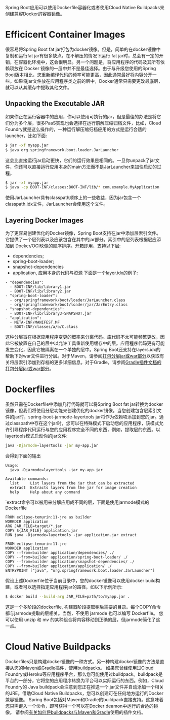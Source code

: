 Spring Boot应用可以使用Dockerfile容器化或者使用Cloud Native Buildpacks来创建兼容Docker的容器镜像。
# Efficicent Container Images
很容易将Spring Boot fat jar打包为docker镜像。但是，简单的在docker镜像中复制和运行fat jar有很多缺点。在不解压的情况下运行 fat jar时，总会有一定的开销，在容器化环境中，这会很明显。另一个问题是，将应用程序的代码及其所有依赖项放在 Docker 镜像的一层中并不是最佳选择。由于与升级您使用的Spring Boot版本相比，您重新编译代码的频率可能更高，因此通常最好将内容分开一些。如果将jar文件放在应用程序类之前的层中，Docker通常只需要更改最底层，就可以从其缓存中提取其他文件。
## Unpacking the Executable JAR
如果你正在运行容器中的应用，你可以使用可执行的jar，但是最佳的办法是将它们分为多个层，很多PaaS实现也会选择在运行前解压缩归档文件，比如，Cloud Foundry就是这么操作的，一种运行解压缩归档应用的方式是运行合适的launcher，比如下面:
```bash
$ jar -xf myapp.jar
$ java org.springframework.boot.loader.JarLauncher
```
这会比直接运行jar启动更快，它们的运行效果是相同的。一旦你unpack了jar文件，你还可以直接运行应用本身的main方法而不是JarLauncher来加快启动的过程。
```bash
$ jar -xf myapp.jar
$ java -cp BOOT-INF/classes:BOOT-INF/lib/* com.example.MyApplication
```
使用JarLauncher具有classpath顺序上的一些收益，因为jar包含一个classpath.idx文件，JarLauncher会使用这个文件。
## Layering Docker Images
为了更容易创建优化的Docker镜像，Spring Boot支持在jar中添加层索引文件。它提供了一个层列表以及应该包含在其中的jar部分。索引中的层列表根据层应添加到 Docker/OCI映像的顺序排序。开箱即用，支持以下层:
- dependencies;
- spring-boot-loader;
- snapshot-dependencies
- application, 应用本身的代码与资源
下面是一个layer.idx的例子:
```
- "dependencies":
  - BOOT-INF/lib/library1.jar
  - BOOT-INF/lib/library2.jar
- "spring-boot-loader":
  - org/springframework/boot/loader/JarLauncher.class
  - org/springframework/boot/loader/jar/JarEntry.class
- "snapshot-dependencies":
  - BOOT-INF/lib/library3-SNAPSHOT.jar
- "application":
  - META-INF/MANIFEST.MF
  - BOOT-INF/classes/a/b/C.class
```
这种分层旨在根据应用程序变更的概率来分离代码。库代码不太可能频繁更改，因此它被放置在自己的层中以允许工具重新使用缓存中的层。应用程序代码更有可能发生变化，因此它被隔离在一个单独的层中。Spring Boot还支持在layers.idx的帮助下对war文件进行分层。对于Maven，请参阅[打包分层jar或war部分](https://docs.spring.io/spring-boot/docs/3.0.0/maven-plugin/reference/htmlsingle/#repackage-layers)以获取有关将层索引添加到存档的更多详细信息。对于Gradle，请参阅[Gradle插件文档的打包分层jar或war部分](https://docs.spring.io/spring-boot/docs/3.0.0/gradle-plugin/reference/htmlsingle/#packaging-layered-archives)。
# Dockerfiles
虽然只需在Dockerfile中添加几行代码就可以将Spring Boot fat jar转换为docker镜像，但我们将使用分层功能来创建优化的docker镜像。当您创建包含层索引文件的jar时，spring-boot-jarmode-layertools jar将作为依赖项添加到您的jar。通过classpath中存在这个jar时，您可以在特殊模式下启动您的应用程序，该模式允许引导程序代码运行与您的应用程序完全不同的东西，例如，提取层的东西。以layertools模式启动你的jar文件:
```bash
java -Djarmode=layertools -jar my-app.jar
```
会得到下面的输出
```
Usage:
  java -Djarmode=layertools -jar my-app.jar

Available commands:
  list     List layers from the jar that can be extracted
  extract  Extracts layers from the jar for image creation
  help     Help about any command
```
`extract命令可以被用来分解应用成不同的层，下面是使用jarmode模式的Dockerfile
```
FROM eclipse-temurin:11-jre as builder
WORKDIR application
ARG JAR_FILE=target/*.jar
COPY ${JAR_FILE} application.jar
RUN java -Djarmode=layertools -jar application.jar extract

FROM eclipse-temurin:11-jre
WORKDIR application
COPY --from=builder application/dependencies/ ./
COPY --from=builder application/spring-boot-loader/ ./
COPY --from=builder application/snapshot-dependencies/ ./
COPY --from=builder application/application/ ./
ENTRYPOINT ["java", "org.springframework.boot.loader.JarLauncher"]
```
假设上述Dockerfile位于当前目录中，您的docker镜像可以使用docker build构建，或者可以选择指定应用程序jar的路径，如以下示例所示:
```bash
$ docker build --build-arg JAR_FILE=path/to/myapp.jar .
```
这是一个多阶段的dockerfile, 构建器阶段提取稍后需要的目录。每个COPY命令都与jarmode提取的层相关。当然，不使用 jarmode 也可以编写 Dockerfile。 您可以使用 unzip 和 mv 的某种组合将内容移动到正确的层，但jarmode简化了这一点。
# Cloud Native Buildpacks
Dockerfiles只是构建docker镜像的一种方式。另一种构建docker镜像的方法是直接从您的Maven或Gradle插件，使用buildpacks。 如果您曾经使用过Cloud Foundry或Heroku等应用程序平台，那么您可能使用过buildpack。buildpack是平台的一部分，它将您的应用程序转换为平台可以实际运行的东西。例如，Cloud Foundry的 Java buildpack会注意到您正在推送一个.jar文件并自动添加一个相关的JRE。借助Cloud Native Buildpacks，您可以创建可在任何地方运行的Docker兼容镜像。 Spring Boot包括对Maven和Gradle的buildpack直接支持。这意味着您只需键入一个命令，即可获得一个可以在Docker deamon中运行的合适的镜像。
请参阅[有关如何将buildpacks与Maven和Gradle](https://docs.spring.io/spring-boot/docs/3.0.0/maven-plugin/reference/htmlsingle/#build-image)使用的插件文档。